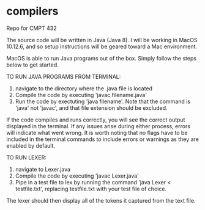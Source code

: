 # compilers
Repo for CMPT 432

The source code will be written in Java (Java 8). 
I will be working in MacOS 10.12.6, and so setup instructions will be geared toward a Mac environment.

MacOS is able to run Java programs out of the box. Simply follow the steps below to get started.

TO RUN JAVA PROGRAMS FROM TERMINAL:
  1. navigate to the directory where the .java file is located
  2. Compile the code by executing 'javac filename.java'
  3. Run the code by exectuting 'java filename'. Note that the command is 'java' not 'javac', and that file extension should be excluded.
  
If the code compiles and runs correctly, you will see the correct output displayed in the terminal. If any issues arise during either process, errors will indicate what went wrong. It is worth noting that no flags have to be included in the terminal commands to include errors or warnings as they are enabled by default.

TO RUN LEXER:
  1. navigate to Lexer.java
  2. Compile the code by executing 'javac Lexer.java'
  3. Pipe in a test file to lex by running the command 'java Lexer < testfile.txt', replacing testfile.txt with your test file      of choice.
  
The lexer should then display all of the tokens it captured from the text file.


